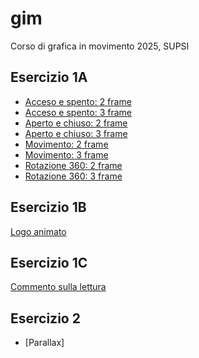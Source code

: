# gim
Corso di  grafica in movimento 2025, SUPSI    

## Esercizio 1A

- [Acceso e spento: 2 frame](https://astropengu.github.io/gim/Esercizio_1A/acceso_spento_2.html)
- [Acceso e spento: 3 frame](https://astropengu.github.io/gim/Esercizio_1A/acceso_spento_3.html)
- [Aperto e chiuso: 2 frame](https://astropengu.github.io/gim/Esercizio_1A/aperto_chiuso_2.html)
- [Aperto e chiuso: 3 frame](https://astropengu.github.io/gim/Esercizio_1A/aperto_chiuso_3.html)
- [Movimento: 2 frame](https://astropengu.github.io/gim/Esercizio_1A/movimento_2.html)
- [Movimento: 3 frame](https://astropengu.github.io/gim/Esercizio_1A/movimento_3.html)
- [Rotazione 360: 2 frame](https://astropengu.github.io/gim/Esercizio_1A/rotazione_2.html)
- [Rotazione 360: 3 frame](https://astropengu.github.io/gim/Esercizio_1A/rotazione_3.html)     


## Esercizio 1B
[Logo animato]()     

## Esercizio 1C
[Commento sulla lettura]()   

## Esercizio 2
- [Parallax]
